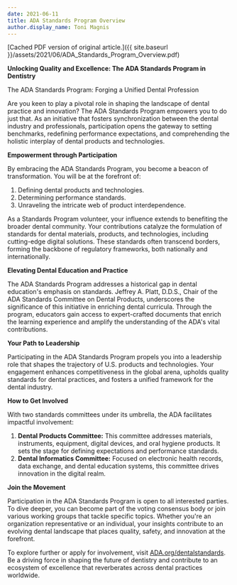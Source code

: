 ```yaml
---
date: 2021-06-11
title: ADA Standards Program Overview
author.display_name: Toni Magnis
---
```


[Cached PDF version of original article.]({{ site.baseurl }}/assets/2021/06/ADA_Standards_Program_Overview.pdf)


**Unlocking Quality and Excellence: The ADA Standards Program in Dentistry**

The ADA Standards Program: Forging a Unified Dental Profession

Are you keen to play a pivotal role in shaping the landscape of dental practice and innovation? The ADA Standards Program empowers you to do just that. As an initiative that fosters synchronization between the dental industry and professionals, participation opens the gateway to setting benchmarks, redefining performance expectations, and comprehending the holistic interplay of dental products and technologies.

**Empowerment through Participation**

By embracing the ADA Standards Program, you become a beacon of transformation. You will be at the forefront of:

1. Defining dental products and technologies.
2. Determining performance standards.
3. Unraveling the intricate web of product interdependence.

As a Standards Program volunteer, your influence extends to benefiting the broader dental community. Your contributions catalyze the formulation of standards for dental materials, products, and technologies, including cutting-edge digital solutions. These standards often transcend borders, forming the backbone of regulatory frameworks, both nationally and internationally.

**Elevating Dental Education and Practice**

The ADA Standards Program addresses a historical gap in dental education's emphasis on standards. Jeffrey A. Platt, D.D.S., Chair of the ADA Standards Committee on Dental Products, underscores the significance of this initiative in enriching dental curricula. Through the program, educators gain access to expert-crafted documents that enrich the learning experience and amplify the understanding of the ADA's vital contributions.

**Your Path to Leadership**

Participating in the ADA Standards Program propels you into a leadership role that shapes the trajectory of U.S. products and technologies. Your engagement enhances competitiveness in the global arena, upholds quality standards for dental practices, and fosters a unified framework for the dental industry.

**How to Get Involved**

With two standards committees under its umbrella, the ADA facilitates impactful involvement:

1. **Dental Products Committee:** This committee addresses materials, instruments, equipment, digital devices, and oral hygiene products. It sets the stage for defining expectations and performance standards.
2. **Dental Informatics Committee:** Focused on electronic health records, data exchange, and dental education systems, this committee drives innovation in the digital realm.

**Join the Movement**

Participation in the ADA Standards Program is open to all interested parties. To dive deeper, you can become part of the voting consensus body or join various working groups that tackle specific topics. Whether you're an organization representative or an individual, your insights contribute to an evolving dental landscape that places quality, safety, and innovation at the forefront.

To explore further or apply for involvement, visit [ADA.org/dentalstandards](https://www.ada.org/resources/practice/dental-standards). Be a driving force in shaping the future of dentistry and contribute to an ecosystem of excellence that reverberates across dental practices worldwide.